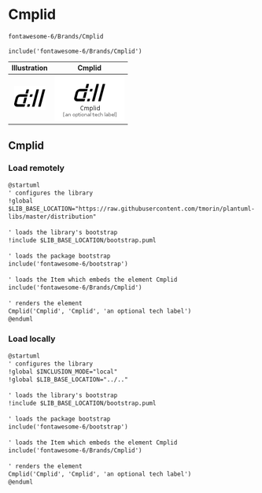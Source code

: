 # Cmplid


```text
fontawesome-6/Brands/Cmplid
```

```text
include('fontawesome-6/Brands/Cmplid')
```



| Illustration | Cmplid |
| :---: | :---: |
| ![illustration for Illustration](../../fontawesome-6/Brands/Cmplid.png) | ![illustration for Cmplid](../../fontawesome-6/Brands/Cmplid.Local.png) |




## Cmplid

### Load remotely
```plantuml
@startuml
' configures the library
!global $LIB_BASE_LOCATION="https://raw.githubusercontent.com/tmorin/plantuml-libs/master/distribution"

' loads the library's bootstrap
!include $LIB_BASE_LOCATION/bootstrap.puml

' loads the package bootstrap
include('fontawesome-6/bootstrap')

' loads the Item which embeds the element Cmplid
include('fontawesome-6/Brands/Cmplid')

' renders the element
Cmplid('Cmplid', 'Cmplid', 'an optional tech label')
@enduml
```

### Load locally
```plantuml
@startuml
' configures the library
!global $INCLUSION_MODE="local"
!global $LIB_BASE_LOCATION="../.."

' loads the library's bootstrap
!include $LIB_BASE_LOCATION/bootstrap.puml

' loads the package bootstrap
include('fontawesome-6/bootstrap')

' loads the Item which embeds the element Cmplid
include('fontawesome-6/Brands/Cmplid')

' renders the element
Cmplid('Cmplid', 'Cmplid', 'an optional tech label')
@enduml
```

